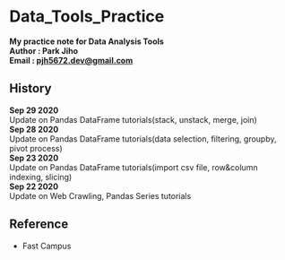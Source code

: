 # Data_Tools_Practice   

**My practice note for Data Analysis Tools**  
**Author : Park Jiho**  
**Email : pjh5672.dev@gmail.com**   

## History  
**Sep 29 2020**  
Update on Pandas DataFrame tutorials(stack, unstack, merge, join)   
**Sep 28 2020**  
Update on Pandas DataFrame tutorials(data selection, filtering, groupby, pivot process)   
**Sep 23 2020**  
Update on Pandas DataFrame tutorials(import csv file, row&column indexing, slicing)  
**Sep 22 2020**  
Update on Web Crawling, Pandas Series tutorials  


## Reference
 - Fast Campus